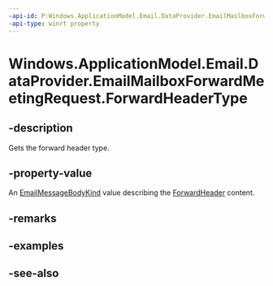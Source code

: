 ----api-id: P:Windows.ApplicationModel.Email.DataProvider.EmailMailboxForwardMeetingRequest.ForwardHeaderType
-api-type: winrt property
---<!-- Property syntaxpublic Windows.ApplicationModel.Email.EmailMessageBodyKind ForwardHeaderType { get; }--># Windows.ApplicationModel.Email.DataProvider.EmailMailboxForwardMeetingRequest.ForwardHeaderType## -descriptionGets the forward header type.## -property-valueAn [EmailMessageBodyKind](../windows.applicationmodel.email/emailmessagebodykind.md) value describing the [ForwardHeader](emailmailboxforwardmeetingrequest_forwardheader.md) content.## -remarks## -examples## -see-also